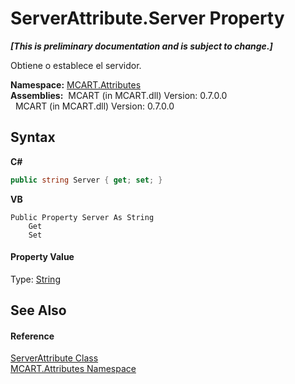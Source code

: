 # ServerAttribute.Server Property 
 _**\[This is preliminary documentation and is subject to change.\]**_

Obtiene o establece el servidor.

**Namespace:**&nbsp;<a href="149c1cbf-2082-5e41-e423-c506e9b98202">MCART.Attributes</a><br />**Assemblies:**&nbsp;&nbsp;MCART (in MCART.dll) Version: 0.7.0.0<br />&nbsp;&nbsp;MCART (in MCART.dll) Version: 0.7.0.0<br />

## Syntax

**C#**<br />
``` C#
public string Server { get; set; }
```

**VB**<br />
``` VB
Public Property Server As String
	Get
	Set
```


#### Property Value
Type: <a href="http://msdn2.microsoft.com/es-es/library/s1wwdcbf" target="_blank">String</a>

## See Also


#### Reference
<a href="e33f467c-7e27-fd4c-96cb-149993fc1968">ServerAttribute Class</a><br /><a href="149c1cbf-2082-5e41-e423-c506e9b98202">MCART.Attributes Namespace</a><br />